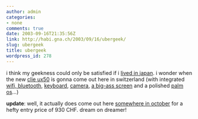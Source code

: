 ```yaml
---
author: admin
categories:
- none
comments: true
date: 2003-09-16T21:35:56Z
link: http://habi.gna.ch/2003/09/16/ubergeek/
slug: ubergeek
title: ubergeek
wordpress_id: 278
---
```


i think my geekness could only be satisfied if i [lived in japan](http://www.insomedia.com/japan7/index.html).
i wonder when the new [clie ux50](http://www.insomedia.com/japan7/IMG_3974_JPG.html) is gonna come out here in switzerland (with integrated [wifi, bluetooth](http://www.sonystyle.com/intershoproot/eCS/Store/en/imagesProducts/ProductTour/computing/ux50/wireless.html), [keyboard](http://www.sonystyle.com/intershoproot/eCS/Store/en/imagesProducts/ProductTour/computing/ux50/keyboard.html), [camera](http://www.sonystyle.com/intershoproot/eCS/Store/en/imagesProducts/ProductTour/computing/ux50/camera.html), [a big-ass screen](http://www.sonystyle.com/intershoproot/eCS/Store/en/imagesProducts/ProductTour/computing/ux50/wide.html) and a polished [palm os](http://www.palmsource.com/palmos/intro_os5.html)...)

**update**: well, it actually does come out here [somewhere in october](http://shop.sonystyle-europe.com/SonyStyle/b2c/deeplink.do?s=external&ss=clie&countryId=CH&territoryId=$&langId=DE&campaignId=0110BMBCLIE&campSonyId=Unknown&campItemId=Unknown&servername=www.sonystyle-europe.com&redirected=true&s=external&ss=clie&countryId=CH&territoryId=$&langId=DE&campaignId=0110BMBCLIE&campSonyId=Unknown&campItemId=Unknown) for a hefty entry price of 930 CHF. dream on dreamer!
